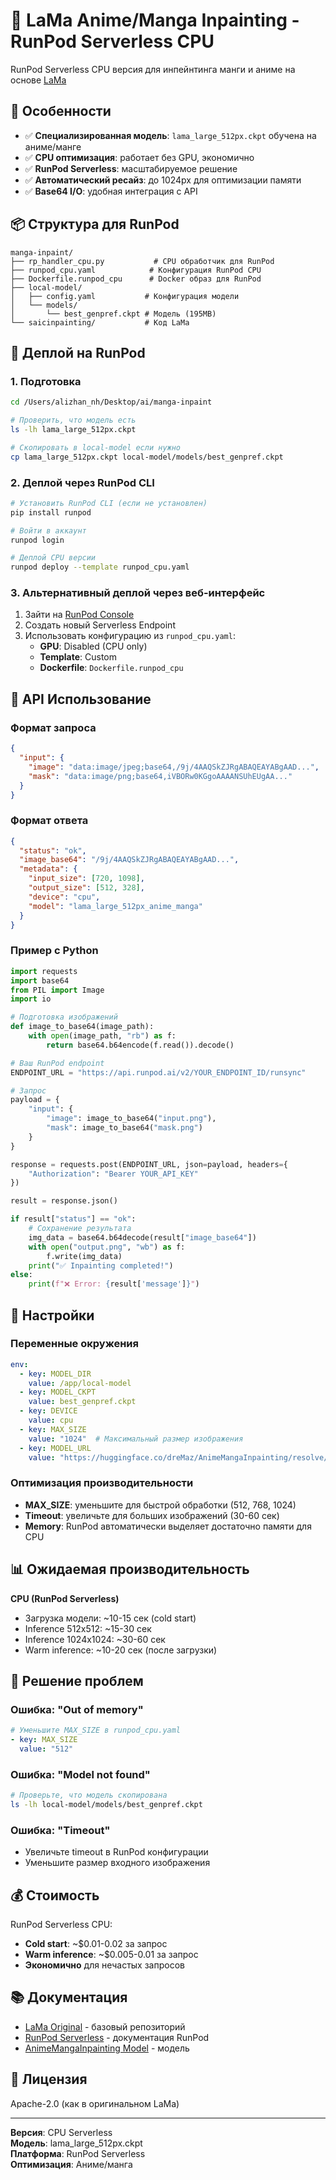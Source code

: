 # 🦙 LaMa Anime/Manga Inpainting - RunPod Serverless CPU

RunPod Serverless CPU версия для инпейнтинга манги и аниме на основе [LaMa](https://github.com/advimman/lama)

## 🎯 Особенности

- ✅ **Специализированная модель**: `lama_large_512px.ckpt` обучена на аниме/манге
- ✅ **CPU оптимизация**: работает без GPU, экономично
- ✅ **RunPod Serverless**: масштабируемое решение
- ✅ **Автоматический ресайз**: до 1024px для оптимизации памяти
- ✅ **Base64 I/O**: удобная интеграция с API

## 📦 Структура для RunPod

```
manga-inpaint/
├── rp_handler_cpu.py           # CPU обработчик для RunPod
├── runpod_cpu.yaml            # Конфигурация RunPod CPU
├── Dockerfile.runpod_cpu      # Docker образ для RunPod
├── local-model/
│   ├── config.yaml           # Конфигурация модели
│   └── models/
│       └── best_genpref.ckpt # Модель (195MB)
└── saicinpainting/           # Код LaMa
```

## 🚀 Деплой на RunPod

### 1. Подготовка

```bash
cd /Users/alizhan_nh/Desktop/ai/manga-inpaint

# Проверить, что модель есть
ls -lh lama_large_512px.ckpt

# Скопировать в local-model если нужно
cp lama_large_512px.ckpt local-model/models/best_genpref.ckpt
```

### 2. Деплой через RunPod CLI

```bash
# Установить RunPod CLI (если не установлен)
pip install runpod

# Войти в аккаунт
runpod login

# Деплой CPU версии
runpod deploy --template runpod_cpu.yaml
```

### 3. Альтернативный деплой через веб-интерфейс

1. Зайти на [RunPod Console](https://console.runpod.io)
2. Создать новый Serverless Endpoint
3. Использовать конфигурацию из `runpod_cpu.yaml`:
   - **GPU**: Disabled (CPU only)
   - **Template**: Custom
   - **Dockerfile**: `Dockerfile.runpod_cpu`

## 📡 API Использование

### Формат запроса

```json
{
  "input": {
    "image": "data:image/jpeg;base64,/9j/4AAQSkZJRgABAQEAYABgAAD...",
    "mask": "data:image/png;base64,iVBORw0KGgoAAAANSUhEUgAA..."
  }
}
```

### Формат ответа

```json
{
  "status": "ok",
  "image_base64": "/9j/4AAQSkZJRgABAQEAYABgAAD...",
  "metadata": {
    "input_size": [720, 1098],
    "output_size": [512, 328],
    "device": "cpu",
    "model": "lama_large_512px_anime_manga"
  }
}
```

### Пример с Python

```python
import requests
import base64
from PIL import Image
import io

# Подготовка изображений
def image_to_base64(image_path):
    with open(image_path, "rb") as f:
        return base64.b64encode(f.read()).decode()

# Ваш RunPod endpoint
ENDPOINT_URL = "https://api.runpod.ai/v2/YOUR_ENDPOINT_ID/runsync"

# Запрос
payload = {
    "input": {
        "image": image_to_base64("input.png"),
        "mask": image_to_base64("mask.png")
    }
}

response = requests.post(ENDPOINT_URL, json=payload, headers={
    "Authorization": "Bearer YOUR_API_KEY"
})

result = response.json()

if result["status"] == "ok":
    # Сохранение результата
    img_data = base64.b64decode(result["image_base64"])
    with open("output.png", "wb") as f:
        f.write(img_data)
    print("✅ Inpainting completed!")
else:
    print(f"❌ Error: {result['message']}")
```

## 🔧 Настройки

### Переменные окружения

```yaml
env:
  - key: MODEL_DIR
    value: /app/local-model
  - key: MODEL_CKPT
    value: best_genpref.ckpt
  - key: DEVICE
    value: cpu
  - key: MAX_SIZE
    value: "1024"  # Максимальный размер изображения
  - key: MODEL_URL
    value: "https://huggingface.co/dreMaz/AnimeMangaInpainting/resolve/main/lama_large_512px.ckpt?download=true"
```

### Оптимизация производительности

- **MAX_SIZE**: уменьшите для быстрой обработки (512, 768, 1024)
- **Timeout**: увеличьте для больших изображений (30-60 сек)
- **Memory**: RunPod автоматически выделяет достаточно памяти для CPU

## 📊 Ожидаемая производительность

**CPU (RunPod Serverless)**
- Загрузка модели: ~10-15 сек (cold start)
- Inference 512x512: ~15-30 сек
- Inference 1024x1024: ~30-60 сек
- Warm inference: ~10-20 сек (после загрузки)

## 🐛 Решение проблем

### Ошибка: "Out of memory"
```yaml
# Уменьшите MAX_SIZE в runpod_cpu.yaml
- key: MAX_SIZE
  value: "512"
```

### Ошибка: "Model not found"
```bash
# Проверьте, что модель скопирована
ls -lh local-model/models/best_genpref.ckpt
```

### Ошибка: "Timeout"
- Увеличьте timeout в RunPod конфигурации
- Уменьшите размер входного изображения

## 💰 Стоимость

RunPod Serverless CPU:
- **Cold start**: ~$0.01-0.02 за запрос
- **Warm inference**: ~$0.005-0.01 за запрос
- **Экономично** для нечастых запросов

## 📚 Документация

- [LaMa Original](https://github.com/advimman/lama) - базовый репозиторий
- [RunPod Serverless](https://docs.runpod.io/serverless/) - документация RunPod
- [AnimeMangaInpainting Model](https://huggingface.co/dreMaz/AnimeMangaInpainting) - модель

## 📄 Лицензия

Apache-2.0 (как в оригинальном LaMa)

---

**Версия**: CPU Serverless  
**Модель**: lama_large_512px.ckpt  
**Платформа**: RunPod Serverless  
**Оптимизация**: Аниме/манга

